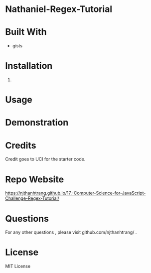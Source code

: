 # Nathaniel-Regex-Tutorial

# Built With
* gists

# Installation
1. 

# Usage


# Demonstration


# Credits
Credit goes to UCI for the starter code. 

# Repo Website
https://njthanhtrang.github.io/17.-Computer-Science-for-JavaScript-Challenge-Regex-Tutorial/

# Questions
For any other questions , please visit github.com/njthanhtrang/ .

# License

MIT License
